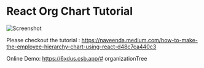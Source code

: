 # React Org Chart Tutorial

![Screenshot](./chart.png)

Please checkout the tutorial : https://naveenda.medium.com/how-to-make-the-employee-hierarchy-chart-using-react-d48c7ca440c3

Online Demo: https://6xdus.csb.app/#   o r g a n i z a t i o n T r e e  
 